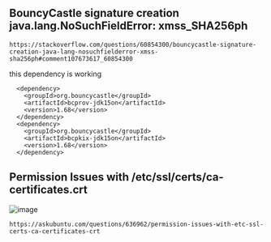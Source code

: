 ## BouncyCastle signature creation java.lang.NoSuchFieldError: xmss_SHA256ph
```
https://stackoverflow.com/questions/60854300/bouncycastle-signature-creation-java-lang-nosuchfielderror-xmss-sha256ph#comment107673617_60854300
```
this dependency is working 
```
  <dependency>
    <groupId>org.bouncycastle</groupId>
    <artifactId>bcprov-jdk15on</artifactId>
    <version>1.68</version>
  </dependency>
  <dependency>
    <groupId>org.bouncycastle</groupId>
    <artifactId>bcpkix-jdk15on</artifactId>
    <version>1.68</version>
  </dependency>
```
## Permission Issues with /etc/ssl/certs/ca-certificates.crt
![image](https://github.com/caelumpirata/Kubernetes/assets/85424262/9ac23be0-63ac-4d46-874a-6544b58140b6)

```
https://askubuntu.com/questions/636962/permission-issues-with-etc-ssl-certs-ca-certificates-crt
```
